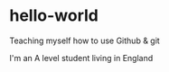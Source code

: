 # hello-world
Teaching myself how to use Github &amp; git

I'm an A level student living in England
